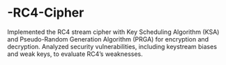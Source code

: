# -RC4-Cipher
Implemented the RC4 stream cipher with Key Scheduling Algorithm (KSA) and Pseudo-Random Generation Algorithm (PRGA) for encryption and decryption. Analyzed security vulnerabilities, including keystream biases and weak keys, to evaluate RC4’s weaknesses.
